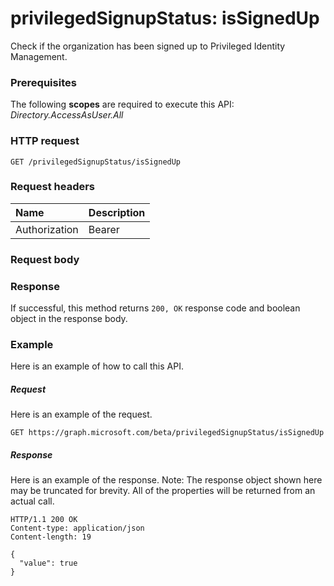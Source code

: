 # privilegedSignupStatus: isSignedUp
Check if the organization has been signed up to Privileged Identity Management.

### Prerequisites
The following **scopes** are required to execute this API: _Directory.AccessAsUser.All_
 
### HTTP request
<!-- { "blockType": "ignored" } -->
```http
GET /privilegedSignupStatus/isSignedUp
```
### Request headers
| Name       | Description|
|:---------------|:----------|
| Authorization  | Bearer <code>|

### Request body

### Response
If successful, this method returns `200, OK` response code and boolean object in the response body.

### Example
Here is an example of how to call this API.
##### Request
Here is an example of the request.
<!-- { "blockType": "ignored" } -->
```http
GET https://graph.microsoft.com/beta/privilegedSignupStatus/isSignedUp
```

##### Response
Here is an example of the response. Note: The response object shown here may be truncated for brevity. All of the properties will be returned from an actual call.
<!-- { "blockType": "ignored" } -->
```http
HTTP/1.1 200 OK
Content-type: application/json
Content-length: 19

{
  "value": true
}
```

<!-- uuid: 8fcb5dbc-d5aa-4681-8e31-b001d5168d79
2015-10-25 14:57:30 UTC -->
<!-- {
  "type": "#page.annotation",
  "description": "privilegedSignupStatus: isSignedUp",
  "keywords": "",
  "section": "documentation",
  "tocPath": ""
}-->
